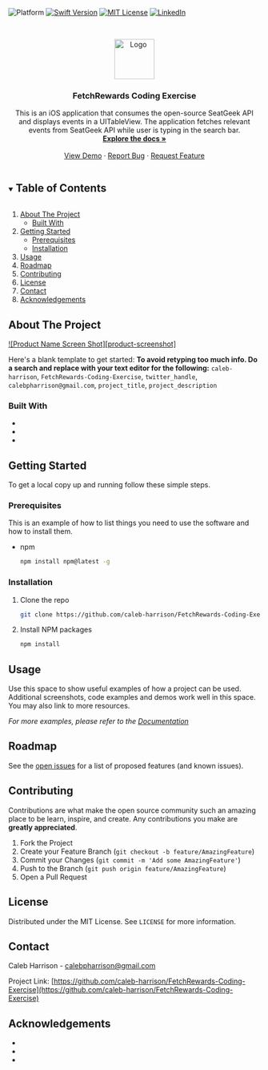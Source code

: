 <!--
*** Thanks for checking out the Best-README-Template. If you have a suggestion
*** that would make this better, please fork the repo and create a pull request
*** or simply open an issue with the tag "enhancement".
*** Thanks again! Now go create something AMAZING! :D
***
***
***
*** To avoid retyping too much info. Do a search and replace for the following:
*** caleb-harrison, FetchRewards-Coding-Exercise, twitter_handle, calebpharrison@gmail.com, project_title, project_description
-->



<!-- PROJECT SHIELDS -->
<!--
*** I'm using markdown "reference style" links for readability.
*** Reference links are enclosed in brackets [ ] instead of parentheses ( ).
*** See the bottom of this document for the declaration of the reference variables
*** for contributors-url, forks-url, etc. This is an optional, concise syntax you may use.
*** https://www.markdownguide.org/basic-syntax/#reference-style-links
-->
![Platform][platform-image]
[![Swift Version][swift-image]][swift-url]
[![MIT License][license-shield]][license-url]
[![LinkedIn][linkedin-shield]][linkedin-url]



<!-- PROJECT LOGO -->
<br />
<p align="center">
  <a href="https://github.com/caleb-harrison/FetchRewards-Coding-Exercise">
    <img src="images/logo.png" alt="Logo" width="80" height="80">
  </a>

  <h3 align="center">FetchRewards Coding Exercise</h3>

  <p align="center">
    This is an iOS application that consumes the open-source SeatGeek API and displays events in a UITableView. The application fetches relevant events from SeatGeek API while user is typing in the search bar.
    <br />
    <a href="https://github.com/caleb-harrison/FetchRewards-Coding-Exercise"><strong>Explore the docs »</strong></a>
    <br />
    <br />
    <a href="https://github.com/caleb-harrison/FetchRewards-Coding-Exercise">View Demo</a>
    ·
    <a href="https://github.com/caleb-harrison/FetchRewards-Coding-Exercise/issues">Report Bug</a>
    ·
    <a href="https://github.com/caleb-harrison/FetchRewards-Coding-Exercise/issues">Request Feature</a>
  </p>
</p>



<!-- TABLE OF CONTENTS -->
<details open="open">
  <summary><h2 style="display: inline-block">Table of Contents</h2></summary>
  <ol>
    <li>
      <a href="#about-the-project">About The Project</a>
      <ul>
        <li><a href="#built-with">Built With</a></li>
      </ul>
    </li>
    <li>
      <a href="#getting-started">Getting Started</a>
      <ul>
        <li><a href="#prerequisites">Prerequisites</a></li>
        <li><a href="#installation">Installation</a></li>
      </ul>
    </li>
    <li><a href="#usage">Usage</a></li>
    <li><a href="#roadmap">Roadmap</a></li>
    <li><a href="#contributing">Contributing</a></li>
    <li><a href="#license">License</a></li>
    <li><a href="#contact">Contact</a></li>
    <li><a href="#acknowledgements">Acknowledgements</a></li>
  </ol>
</details>



<!-- ABOUT THE PROJECT -->
## About The Project

[![Product Name Screen Shot][product-screenshot]](https://example.com)

Here's a blank template to get started:
**To avoid retyping too much info. Do a search and replace with your text editor for the following:**
`caleb-harrison`, `FetchRewards-Coding-Exercise`, `twitter_handle`, `calebpharrison@gmail.com`, `project_title`, `project_description`


### Built With

* []()
* []()
* []()



<!-- GETTING STARTED -->
## Getting Started

To get a local copy up and running follow these simple steps.

### Prerequisites

This is an example of how to list things you need to use the software and how to install them.
* npm
  ```sh
  npm install npm@latest -g
  ```

### Installation

1. Clone the repo
   ```sh
   git clone https://github.com/caleb-harrison/FetchRewards-Coding-Exercise.git
   ```
2. Install NPM packages
   ```sh
   npm install
   ```



<!-- USAGE EXAMPLES -->
## Usage

Use this space to show useful examples of how a project can be used. Additional screenshots, code examples and demos work well in this space. You may also link to more resources.

_For more examples, please refer to the [Documentation](https://example.com)_



<!-- ROADMAP -->
## Roadmap

See the [open issues](https://github.com/caleb-harrison/FetchRewards-Coding-Exercise/issues) for a list of proposed features (and known issues).



<!-- CONTRIBUTING -->
## Contributing

Contributions are what make the open source community such an amazing place to be learn, inspire, and create. Any contributions you make are **greatly appreciated**.

1. Fork the Project
2. Create your Feature Branch (`git checkout -b feature/AmazingFeature`)
3. Commit your Changes (`git commit -m 'Add some AmazingFeature'`)
4. Push to the Branch (`git push origin feature/AmazingFeature`)
5. Open a Pull Request



<!-- LICENSE -->
## License

Distributed under the MIT License. See `LICENSE` for more information.



<!-- CONTACT -->
## Contact

Caleb Harrison - calebpharrison@gmail.com

Project Link: [https://github.com/caleb-harrison/FetchRewards-Coding-Exercise](https://github.com/caleb-harrison/FetchRewards-Coding-Exercise)



<!-- ACKNOWLEDGEMENTS -->
## Acknowledgements

* []()
* []()
* []()





<!-- MARKDOWN LINKS & IMAGES -->
<!-- https://www.markdownguide.org/basic-syntax/#reference-style-links -->
[platform-image]: https://img.shields.io/badge/Platform-iOS-green.svg
[contributors-shield]: https://img.shields.io/github/contributors/caleb-harrison/repo.svg?style=for-the-badge
[contributors-url]: https://github.com/caleb-harrison/repo/graphs/contributors
[forks-shield]: https://img.shields.io/github/forks/caleb-harrison/repo.svg?style=for-the-badge
[forks-url]: https://github.com/caleb-harrison/repo/network/members
[stars-shield]: https://img.shields.io/github/stars/caleb-harrison/repo.svg?style=for-the-badge
[stars-url]: https://github.com/caleb-harrison/repo/stargazers
[issues-shield]: https://img.shields.io/github/issues/caleb-harrison/repo.svg?style=for-the-badge
[issues-url]: https://github.com/caleb-harrison/repo/issues
[license-shield]: https://img.shields.io/github/license/caleb-harrison/repo.svg?style=for-the-badge
[license-url]: https://github.com/caleb-harrison/FetchRewards-Coding-Exercise/blob/master/LICENSE.txt
[linkedin-shield]: https://img.shields.io/badge/-LinkedIn-black.svg?style=for-the-badge&logo=linkedin&colorB=555
[linkedin-url]: https://linkedin.com/in/caleb-harrison
[swift-image]:https://img.shields.io/badge/Swift-5.3.2-orange.svg
[swift-url]: https://swift.org/
